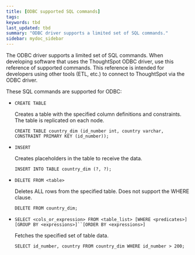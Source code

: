 ```yaml
---
title: [ODBC supported SQL commands]
tags:
keywords: tbd
last_updated: tbd
summary: "ODBC driver supports a limited set of SQL commands."
sidebar: mydoc_sidebar
---
```

The ODBC driver supports a limited set of SQL commands. When developing software that uses the ThoughtSpot ODBC driver, use this reference of supported commands. This reference is intended for developers using other tools (ETL, etc.) to connect to ThoughtSpot via the ODBC driver.

These SQL commands are supported for ODBC:

* `CREATE TABLE`

    Creates a table with the specified column definitions and constraints. The table is replicated on each node.

     ```
    CREATE TABLE country_dim (id_number int, country varchar, CONSTRAINT PRIMARY KEY (id_number));
    ```

* `INSERT`

    Creates placeholders in the table to receive the data.

    ```
    INSERT INTO TABLE country_dim (?, ?);
    ```

* `DELETE FROM <table>`

    Deletes ALL rows from the specified table. Does not support the WHERE clause.

    ```
    DELETE FROM country_dim;
    ```
* `SELECT <cols_or_expression> FROM <table_list> [WHERE <predicates>] [GROUP BY <expressions>]``[ORDER BY <expressions>]`

    Fetches the specified set of table data.

    ```
    SELECT id_number, country FROM country_dim WHERE id_number > 200;
    ```
